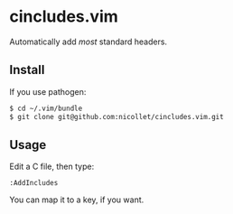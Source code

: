 # cincludes.vim
Automatically add *most* standard headers.

## Install
If you use pathogen:
```bash
$ cd ~/.vim/bundle
$ git clone git@github.com:nicollet/cincludes.vim.git
```

## Usage

Edit a C file, then type:

```
:AddIncludes
```

You can map it to a key, if you want.
